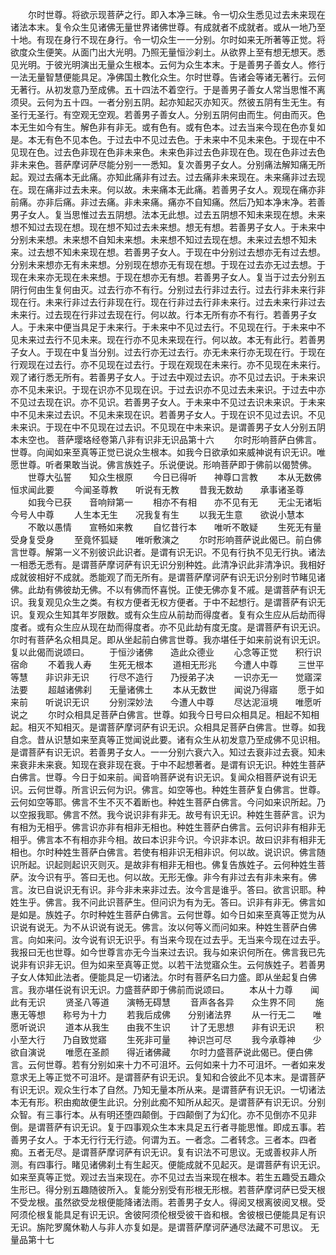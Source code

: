<!-- { "loadSidebar": true } -->
　　尔时世尊。将欲示现菩萨之行。即入本净三昧。令一切众生悉见过去未来现在诸法本末。复令众生见诸佛无量世界诸佛世尊。有成就者不成就者。或从一地乃至十地。有现在身行不现在身行。令一切众生一一分别。尔时如来无所著等正觉。将欲度众生便笑。从面门出大光明。乃照无量恒沙刹土。从欲界上至有想无想天。悉见光明。于彼光明演出无量众生根本。云何为众生本末。于是善男子善女人。修行一法无量智慧便能具足。净佛国土教化众生。尔时世尊。告诸会等诸无著行。云何无著行。从初发意乃至成佛。五十四法不着空行。于是善男子善女人常当思惟不离须臾。云何为五十四。一者分别五阴。起亦知起灭亦知灭。然彼五阴有生无生。有圣行无圣行。有空观无空观。若善男子善女人。分别五阴何由而生。何由而灭。色本无生如今有生。解色非有非无。或有色有。或有色本。过去当来今现在色亦复如是。本无有色不见本色。于过去中不见过去色。于未来中不见未来色。于现在中不见现在色。过去色非现在色非未来色。未来色非过去色非现在色。现在色非过去色非未来色。菩萨摩诃萨尽能分别一一悉知。复次善男子女人。分别痛法解知痛无所起。观过去痛本无此痛。亦知此痛非有过去。过去痛非未来现在。未来痛非过去现在。现在痛非过去未来。何以故。未来痛本无此痛。若善男子女人。观现在痛亦非前痛。亦非后痛。非过去痛。非未来痛。痛亦不自知痛。然后乃知本净末净。若善男子女人。复当思惟过去五阴想。法本无此想。过去五阴想不知未来现在想。未来想不知过去现在想。现在想不知过去未来想。想无有想。若善男子女人。于未来中分别未来想。未来想不自知未来想。未来想不知过去现在想。未来过去想不知未来。过去想不知未来现在想。若善男子女人。于现在中分别过去想亦无有过去想。分别未来想亦无有未来想。分别现在想亦无有现在想。于现在过去亦无过去想。于现在未来亦无现在未来想。于现在想亦无有想。若善男子女人。复当于过去分别五阴行何由生复何由灭。过去行亦不有行。分别过去行非过去行。过去行非未来行非现在行。未来行非过去行非现在行。现在行非过去行非未来行。过去未来行非过去未来行。过去现在行非过去现在行。何以故。行本无所有亦不有行。若善男子女人。于未来中便当具足于未来行。于未来中不见过去行。不见现在行。于未来中不见未来过去行不见未来。现在行亦不见未来现在行。何以故。本无有此行。若善男子女人。于现在中复当分别。过去行亦无过去行。亦无未来行亦无现在行。于现在行观现在过去行。亦不见现在过去行。于现在观现在未来行。亦不见现在未来行。观了诸行悉无所有。若善男子女人。于过去中观过去识。亦不见过去识。于未来识亦不见未来识。于现在识亦不见现在识。于过去识亦不见过去未来识。于过去中亦不见过去现在识。亦不见识。若善男子女人。于未来中不见过去识未来识。于未来中不见未来过去识。不见未来现在识。若善男子女人。于现在识不见过去识。不见未来识。于现在中不见现在过去识。不见现在中未来识。是谓善男子女人分别五阴本未空也。
菩萨璎珞经卷第八非有识非无识品第十六
　　尔时形响菩萨白佛言。世尊。向闻如来至真等正觉已说众生根本。如我今日欲承如来威神说有识无识。唯愿世尊。听者果敢当说。佛言族姓子。乐说便说。形响菩萨即于佛前以偈赞佛。
　　世尊大弘誓　　知众生根原
　　今日已得听　　神尊口言教
　　本从无数佛　　恒求闻此要
　　今闻圣尊教　　听说有无教
　　昔我无数劫　　承事诸圣尊
　　如我今已获　　音响辩第一
　　相亦不有相　　亦不见有无
　　无尘无诸垢　　今号人中尊
　　人生本无生　　况我复有生
　　以我无生意　　欲说小慧本
　　不敢以愚情　　宣畅如来教
　　自忆昔行本　　唯听不敢疑
　　生死无有量　　受身复受身
　　至竟怀狐疑　　唯听敷演之
　　尔时形响菩萨说此偈已。前白佛言世尊。解第一义不别彼识此识者。是谓有识无识。不见有行执不见无行执。诸法一相悉无悉有。是谓菩萨摩诃萨有识无识分别种姓。此清净识此非清净识。我相好成就彼相好不成就。悉能观了而无所有。是谓菩萨摩诃萨有识无识分别时节睹见诸佛。此劫有佛彼劫无佛。不以有佛而怀喜悦。正使无佛亦复不戚。是谓菩萨有识无识。我复观见众生之类。有权方便者无权方便者。于中不起想行。是谓菩萨有识无识。复观众生知其年岁限数。或有众生应从前劫而得度者。复有众生应从后劫而得度者。或有众生应从现在劫而得度者。亦不见此劫有度无度。是谓菩萨有识无识。尔时有菩萨名众相具足。即从坐起前白佛言世尊。我亦堪任于如来前说有识无识。复以此偈而说颂曰。
　　于恒沙诸佛　　造此众德业
　　心念等正觉　　积行识宿命
　　不着我人寿　　生死无根本
　　道相无形兆　　今遭人中尊
　　三世平等慧　　非识非无识
　　行尽不造行　　乃授弟子决
　　一识亦无一　　觉寤深法要
　　超越诸佛刹　　无量诸佛土
　　本从无数世　　闻说乃得寤
　　愿于如来前　　听说识无识
　　分别深妙法　　今遭人中尊
　　尽达泥洹境　　唯愿听说之
　　尔时众相具足菩萨白佛言。世尊。如我今日号曰众相具足。相起不知相起。相灭不知相灭。是谓菩萨摩诃萨有识无识。众相具足菩萨白佛言。世尊。如我自念。昔从识慧如来至真等正觉闻说此要。诸有众生从初发意乃至成佛不见识相。是谓菩萨有识无识。若善男子女人。一一分别六衰六入。知过去衰非过去衰。知未来衰非未来衰。知现在衰非现在衰。于中不起想著者。是谓有识无识。种姓生菩萨白佛言。世尊。今日于如来前。闻音响菩萨说有识无识。复闻众相菩萨说有识无识。云何世尊。所言识云何为识。佛言。如空等也。种姓生菩萨复白佛言。世尊。云何如空等耶。佛言不生不灭不着断也。种姓生菩萨白佛言。今问如来识所起。乃以空报我耶。佛言不然。我今说识非有非无。故号有识无识。种姓生菩萨言。识为有相为无相乎。佛言识亦非有相非无相也。种姓生菩萨白佛言。云何识非有相非无相乎。佛言本不有相亦非今相。故曰本识非今识。今识非本识。故曰识非有相非无相也。尔时种姓生菩萨白佛言。若使有相非识无相非识。何以故。说识识。佛言随识所起。识起则起识灭则灭。是故非有相非无相也。佛复告族姓子。云何种姓生菩萨。汝今识有乎。答曰无也。何以故。无形无像。非今有非过去有非未来有。佛言。汝已自说识无有识。非今非未来非过去。汝今言是谁乎。答曰。欲言识耶。种姓生乎。佛言。我不问此识菩萨生。但问识为有为无。答曰。识非有非无。佛言如是如是。族姓子。尔时种姓生菩萨白佛言。云何世尊。如今日如来至真等正觉为从识说有说无。为不从识说有说无。佛言。汝以何等义而问如来。种姓生菩萨白佛言。向如来问。汝今说有识无识乎。有当来今现在过去乎。无当来今现在过去乎。我报曰无也世尊。如今世尊言亦无今当来过去识。我与如来识何所在。佛言我已先说非有识非无识。但为如来至真等正觉。以若干法觉寤众生。云何族姓子。若善男子女人体知此法者。便能具足一切诸法。尔时有菩萨名曰力盛。即从坐起复白佛言。我亦堪任说有识无识。力盛菩萨即于佛前而说颂曰。
　　本从十力尊　　闻此有无识
　　贤圣八等道　　演畅无碍慧
　　音声各各异　　众生界不同
　　施惠无等想　　称号为十力
　　若我后成佛　　分别诸法界
　　从一行无二　　唯愿听说识
　　道本从我生　　由我不生识
　　计了无思想　　非有识无识
　　积小至大行　　乃自致觉寤
　　生死非可量　　神识岂可尽
　　我今承尊神　　少欲自演说
　　唯愿在圣颜　　得近诸佛藏
　　尔时力盛菩萨说此偈已。便白佛言。云何世尊。若有分别如来十力不可沮坏。云何如来十力不可沮坏。一者如来发意求无上等正觉不可沮坏。是谓菩萨有识无识。复知和合彼此不见本末。是谓菩萨有识无识。观众生行本了自然。乃知无量本所从来。是谓菩萨有识无识。一切诸法本无有形。积由痴故便生此识。分别此痴不知所从起灭。是谓菩萨有识无识。分别众智。有三事行本。从有明还堕四颠倒。于四颠倒了为幻化。亦不见倒亦不见非倒。是谓菩萨有识无识。复于四事观众生本末具足五行者寻能思惟。即成五事。若善男子女人。于本无行行无行迹。何谓为五。一者念。二者转念。三者本。四者痴。五者无尽。是谓菩萨摩诃萨有识无识。复有识法不可思议。无或善权非人所测。有四事行。睹见诸佛刹土有生起灭。便能成就不见起灭。是谓菩萨有识无识。如来至真等正觉。观过去当来现在。亦不见过去当来现在根本。若生五趣受五趣众生形已。得分别五趣随彼所入。复能分别受有形根无形根。若菩萨摩诃萨已受天根不受龙根。虽然欲受龙根便能降诸法雨。若善男子女人。得阅叉根离彼阅叉根。受阿须伦根复能具足有识无识。舍彼阿须伦根受彼干沓和根。舍彼根已便能具足有识无识。旃陀罗魔休勒人与非人亦复如是。是谓菩萨摩诃萨通尽法藏不可思议。
无量品第十七
